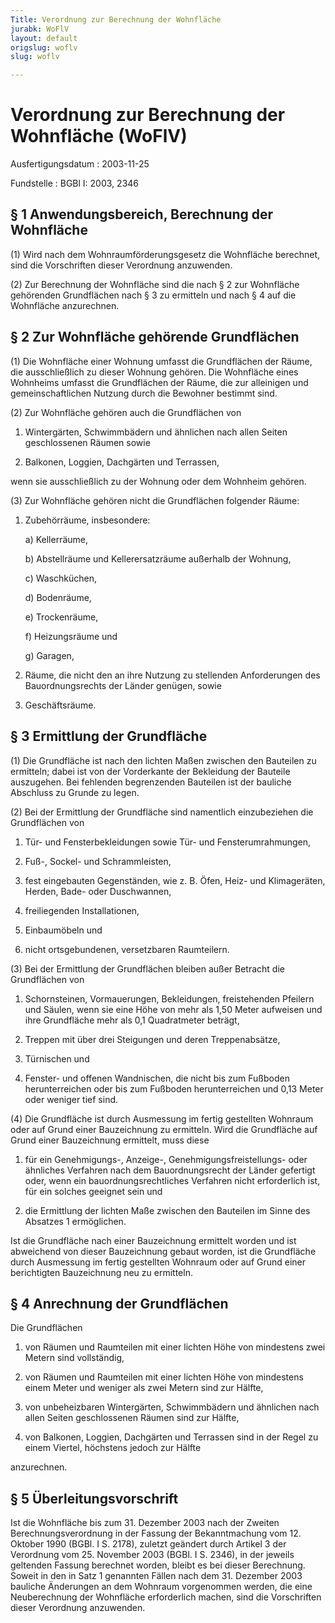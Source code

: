 ```yaml
---
Title: Verordnung zur Berechnung der Wohnfläche
jurabk: WoFlV
layout: default
origslug: woflv
slug: woflv

---
```


# Verordnung zur Berechnung der Wohnfläche (WoFlV)

Ausfertigungsdatum
:   2003-11-25

Fundstelle
:   BGBl I: 2003, 2346



## § 1 Anwendungsbereich, Berechnung der Wohnfläche

(1) Wird nach dem Wohnraumförderungsgesetz die Wohnfläche berechnet, sind die Vorschriften dieser Verordnung anzuwenden.

(2) Zur Berechnung der Wohnfläche sind die nach § 2 zur Wohnfläche gehörenden Grundflächen nach § 3 zu ermitteln und nach § 4 auf die Wohnfläche anzurechnen.


## § 2 Zur Wohnfläche gehörende Grundflächen

(1) Die Wohnfläche einer Wohnung umfasst die Grundflächen der Räume, die ausschließlich zu dieser Wohnung gehören. Die Wohnfläche eines Wohnheims umfasst die Grundflächen der Räume, die zur alleinigen und gemeinschaftlichen Nutzung durch die Bewohner bestimmt sind.

(2) Zur Wohnfläche gehören auch die Grundflächen von

1.  Wintergärten, Schwimmbädern und ähnlichen nach allen Seiten geschlossenen Räumen sowie


2.  Balkonen, Loggien, Dachgärten und Terrassen,



wenn sie ausschließlich zu der Wohnung oder dem Wohnheim gehören.

(3) Zur Wohnfläche gehören nicht die Grundflächen folgender Räume:

1.  Zubehörräume, insbesondere:

    a)  Kellerräume,


    b)  Abstellräume und Kellerersatzräume außerhalb der Wohnung,


    c)  Waschküchen,


    d)  Bodenräume,


    e)  Trockenräume,


    f)  Heizungsräume und


    g)  Garagen,





2.  Räume, die nicht den an ihre Nutzung zu stellenden Anforderungen des Bauordnungsrechts der Länder genügen, sowie


3.  Geschäftsräume.





## § 3 Ermittlung der Grundfläche

(1) Die Grundfläche ist nach den lichten Maßen zwischen den Bauteilen zu ermitteln; dabei ist von der Vorderkante der Bekleidung der Bauteile auszugehen. Bei fehlenden begrenzenden Bauteilen ist der bauliche Abschluss zu Grunde zu legen.

(2) Bei der Ermittlung der Grundfläche sind namentlich einzubeziehen die Grundflächen von

1.  Tür- und Fensterbekleidungen sowie Tür- und Fensterumrahmungen,


2.  Fuß-, Sockel- und Schrammleisten,


3.  fest eingebauten Gegenständen, wie z. B. Öfen, Heiz- und Klimageräten, Herden, Bade- oder Duschwannen,


4.  freiliegenden Installationen,


5.  Einbaumöbeln und


6.  nicht ortsgebundenen, versetzbaren Raumteilern.




(3) Bei der Ermittlung der Grundflächen bleiben außer Betracht die Grundflächen von

1.  Schornsteinen, Vormauerungen, Bekleidungen, freistehenden Pfeilern und Säulen, wenn sie eine Höhe von mehr als 1,50 Meter aufweisen und ihre Grundfläche mehr als 0,1 Quadratmeter beträgt,


2.  Treppen mit über drei Steigungen und deren Treppenabsätze,


3.  Türnischen und


4.  Fenster- und offenen Wandnischen, die nicht bis zum Fußboden herunterreichen oder bis zum Fußboden herunterreichen und 0,13 Meter oder weniger tief sind.




(4) Die Grundfläche ist durch Ausmessung im fertig gestellten Wohnraum oder auf Grund einer Bauzeichnung zu ermitteln. Wird die Grundfläche auf Grund einer Bauzeichnung ermittelt, muss diese

1.  für ein Genehmigungs-, Anzeige-, Genehmigungsfreistellungs- oder ähnliches Verfahren nach dem Bauordnungsrecht der Länder gefertigt oder, wenn ein bauordnungsrechtliches Verfahren nicht erforderlich ist, für ein solches geeignet sein und


2.  die Ermittlung der lichten Maße zwischen den Bauteilen im Sinne des Absatzes 1 ermöglichen.



Ist die Grundfläche nach einer Bauzeichnung ermittelt worden und ist abweichend von dieser Bauzeichnung gebaut worden, ist die Grundfläche durch Ausmessung im fertig gestellten Wohnraum oder auf Grund einer berichtigten Bauzeichnung neu zu ermitteln.


## § 4 Anrechnung der Grundflächen

Die Grundflächen

1.  von Räumen und Raumteilen mit einer lichten Höhe von mindestens zwei Metern sind vollständig,


2.  von Räumen und Raumteilen mit einer lichten Höhe von mindestens einem Meter und weniger als zwei Metern sind zur Hälfte,


3.  von unbeheizbaren Wintergärten, Schwimmbädern und ähnlichen nach allen Seiten geschlossenen Räumen sind zur Hälfte,


4.  von Balkonen, Loggien, Dachgärten und Terrassen sind in der Regel zu einem Viertel, höchstens jedoch zur Hälfte




anzurechnen.


## § 5 Überleitungsvorschrift

Ist die Wohnfläche bis zum 31. Dezember 2003 nach der Zweiten Berechnungsverordnung in der Fassung der Bekanntmachung vom 12. Oktober 1990 (BGBl. I S. 2178), zuletzt geändert durch Artikel 3 der Verordnung vom 25. November 2003 (BGBl. I S. 2346), in der jeweils geltenden Fassung berechnet worden, bleibt es bei dieser Berechnung. Soweit in den in Satz 1 genannten Fällen nach dem 31. Dezember 2003 bauliche Änderungen an dem Wohnraum vorgenommen werden, die eine Neuberechnung der Wohnfläche erforderlich machen, sind die Vorschriften dieser Verordnung anzuwenden.

